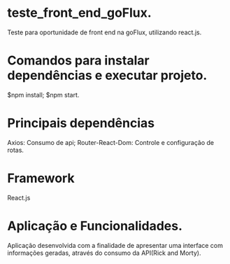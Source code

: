 # teste_front_end_goFlux.
Teste para oportunidade de front end na goFlux, utilizando react.js.

# Comandos para instalar dependências e executar projeto.
$npm install; 
$npm start.

# Principais dependências
Axios: Consumo de api;
Router-React-Dom: Controle e configuração de rotas.

# Framework
React.js

# Aplicação e Funcionalidades.
Aplicação desenvolvida com a finalidade de apresentar uma interface com informações geradas, através do consumo da API(Rick and Morty).